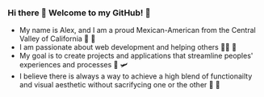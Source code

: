### Hi there 🤗 Welcome to my GitHub! 🌟
- My name is Alex, and I am a proud Mexican-American from the Central Valley of California 🌾 🐄
- I am passionate about web development and helping others 👩‍💻 🫴
- My goal is to create projects and applications that streamline peoples' experiences and processes 🦾 🛩
- I believe there is always a way to achieve a high blend of functionailty and visual aesthetic without sacrifycing one or the other 🔩 🫧

<!--
**alextorresp/alextorresp** is a ✨ _special_ ✨ repository because its `README.md` (this file) appears on your GitHub profile.

Here are some ideas to get you started:

- 🔭 I’m currently working on ...
- 🌱 I’m currently learning ...
- 👯 I’m looking to collaborate on ...
- 🤔 I’m looking for help with ...
- 💬 Ask me about ...
- 📫 How to reach me: ...
- 😄 Pronouns: ...
- ⚡ Fun fact: ...
-->
